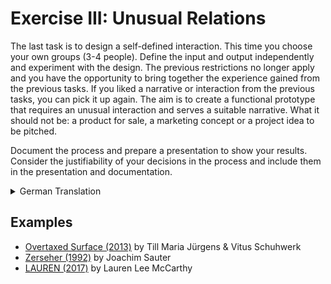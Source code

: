 # Exercise III: Unusual Relations

The last task is to design a self-defined interaction. This time you choose your own groups (3-4 people). Define the input and output independently and experiment with the design. The previous restrictions no longer apply and you have the opportunity to bring together the experience gained from the previous tasks. If you liked a narrative or interaction from the previous tasks, you can pick it up again. The aim is to create a functional prototype that requires an unusual interaction and serves a suitable narrative. What it should not be: a product for sale, a marketing concept or a project idea to be pitched.

Document the process and prepare a presentation to show your results. Consider the justifiability of your decisions in the process and include them in the presentation and documentation.

<details>
  <summary>German Translation</summary>
  Die letzte Aufgabe besteht darin, eine selbst definierte Interaktion zu entwerfen. Diesmal wählt ihr eure Gruppe selbst (3-4 Personen). Definiert Input und Output eigenständig und experimentiert mit dem Design. Die bisherigen Restrictions fallen weg, und ihr habt die Möglichkeit, die gesammelten Erfahrungen aus den vorherigen Aufgaben zusammenzuführen. Falls euch ein Narrativ oder eine Interaktion aus den bisherigen Aufgaben gut gefallen hat, könnt ihr diese wieder aufgreifen. Ziel ist ein funktionsfähiger Prototyp, welcher eine ungewöhnliche Interaktion erfordert und ein dazu passendes Narrativ bedient. Was es nicht sein sollte: ein Produkt for Sale, ein Marketing-Konzept oder eine zu pitchende Projektidee.

  Dokumentiert den Prozess und bereitet eine Präsentation vor, um eure Ergebnisse zu zeigen. Bedenkt die Begründbarkeit eurer Entscheidungen im Prozess und lasst diese in Präsentation und Dokumentation einfließen.
</details>

## Examples
- [Overtaxed Surface (2013)](http://www.overtaxedsurface.de/) by Till Maria Jürgens & Vitus Schuhwerk
- [Zerseher (1992)](http://www.joachimsauter.com/en/work/zerseher.html) by Joachim Sauter
- [LAUREN (2017)](https://lauren-mccarthy.com/LAUREN) by Lauren Lee McCarthy

